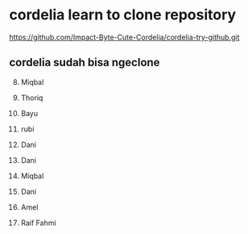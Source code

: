 # cordelia learn to clone repository

https://github.com/Impact-Byte-Cute-Cordelia/cordelia-try-github.git

## cordelia sudah bisa ngeclone
8. Miqbal
1. Thoriq
2. Bayu
9. rubi

4. Dani

4. Dani

8. Miqbal
4. Dani
5. Amel
7. Raif Fahmi
